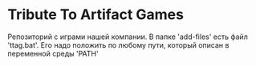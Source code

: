 # Tribute To Artifact Games
Репозиторий с играми нашей компании. В папке 'add-files' есть файл 'ttag.bat'. Его надо положить по любому пути, который описан в переменной среды 'PATH'
